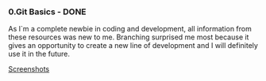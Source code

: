 ### 0.Git Basics - DONE
As I`m a complete newbie in coding and development, all information from these resources was new to me. Branching surprised me most because it gives an opportunity to create a new line of development and I will definitely use it in the future.


[Screenshots](https://github.com/valeriiahnoieva/kottans-frontend/tree/master/screenshots/0.%20GIT%20Basics)
